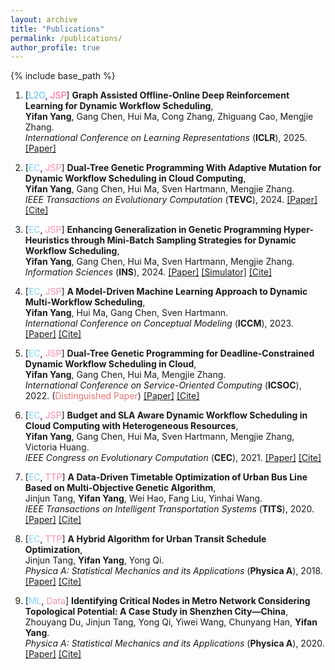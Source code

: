 ```yaml
---
layout: archive
title: "Publications"
permalink: /publications/
author_profile: true
---
```


{% include base_path %}

1. [<font color="#4fc3f7">L2O</font>, <font color="#f06292">JSP</font>]
**Graph Assisted Offline-Online Deep Reinforcement Learning for Dynamic Workflow Scheduling**,  
**Yifan Yang**, Gang Chen, Hui Ma, Cong Zhang, Zhiguang Cao, Mengjie Zhang.  
*International Conference on Learning Representations* (**ICLR**), 2025.
[[Paper]](https://openreview.net/forum?id=4PlbIfmX9o)

1. [<font color="#81d4fa">EC</font>, <font color="#f48fb1">JSP</font>]
**Dual-Tree Genetic Programming With Adaptive Mutation for Dynamic Workflow Scheduling in Cloud Computing**,  
**Yifan Yang**, Gang Chen, Hui Ma, Sven Hartmann, Mengjie Zhang.  
*IEEE Transactions on Evolutionary Computation* (**TEVC**), 2024.
[[Paper]](https://ieeexplore.ieee.org/abstract/document/10508207)
[[Cite]](https://scholar.google.com/scholar?as_sdt=0%2C5&q=Dual-tree+genetic+programming+with+adaptive+mutation+for+dynamic+workflow+scheduling+in+cloud+computing&btnG=)

1. [<font color="#81d4fa">EC</font>, <font color="#f48fb1">JSP</font>]
**Enhancing Generalization in Genetic Programming Hyper-Heuristics through Mini-Batch Sampling Strategies for Dynamic Workflow Scheduling**,  
**Yifan Yang**, Gang Chen, Hui Ma, Sven Hartmann, Mengjie Zhang.  
*Information Sciences* (**INS**), 2024.
[[Paper]](https://www.sciencedirect.com/science/article/pii/S0020025524008892)
[[Simulator]](https://github.com/YifanYang1995/Simulator-Dynamic-Workflow-Scheduling)
[[Cite]](https://scholar.google.com/scholar?as_sdt=0%2C5&q=Enhancing+generalization+in+genetic+programming+hyper-heuristics+through+mini-batch+sampling+strategies+for+dynamic+workflow+scheduling&btnG=)

1. [<font color="#81d4fa">EC</font>, <font color="#f48fb1">JSP</font>]
**A Model-Driven Machine Learning Approach to Dynamic Multi-Workflow Scheduling**,  
**Yifan Yang**, Hui Ma, Gang Chen, Sven Hartmann.  
*International Conference on Conceptual Modeling* (**ICCM**), 2023.
[[Paper]](https://ceur-ws.org/Vol-3618/forum_paper_26.pdf)
[[Cite]](https://scholar.google.com/scholar?as_sdt=0%2C5&q=A+model-driven+machine+learning+approach+to+dynamic+multi-workflow+scheduling&btnG=)

1. [<font color="#81d4fa">EC</font>, <font color="#f48fb1">JSP</font>]
**Dual-Tree Genetic Programming for Deadline-Constrained Dynamic Workflow Scheduling in Cloud**,  
**Yifan Yang**, Gang Chen, Hui Ma, Mengjie Zhang.  
*International Conference on Service-Oriented Computing* (**ICSOC**), 2022. (<font color="#e57373">Distinguished Paper</font>)
[[Paper]](https://link.springer.com/chapter/10.1007/978-3-031-20984-0_31)
[[Cite]](https://scholar.google.com/scholar?as_sdt=0%2C5&q=Dual-tree+genetic+programming+for+deadline-constrained+dynamic+workflow+scheduling+in+cloud&btnG=)

1. [<font color="#81d4fa">EC</font>, <font color="#f48fb1">JSP</font>]
**Budget and SLA Aware Dynamic Workflow Scheduling in Cloud Computing with Heterogeneous Resources**,  
**Yifan Yang**, Gang Chen, Hui Ma, Sven Hartmann, Mengjie Zhang, Victoria Huang.  
*IEEE Congress on Evolutionary Computation* (**CEC**), 2021.
[[Paper]](https://ieeexplore.ieee.org/abstract/document/9504709)
[[Cite]](https://scholar.google.com/scholar?as_sdt=0%2C5&q=Budget+and+SLA+aware+dynamic+workflow+scheduling+in+cloud+computing+with+heterogeneous+resources&btnG=)

1. [<font color="#81d4fa">EC</font>, <font color="#f48fb1">TTP</font>]
**A Data-Driven Timetable Optimization of Urban Bus Line Based on Multi-Objective Genetic Algorithm**,  
Jinjun Tang, **Yifan Yang**, Wei Hao, Fang Liu, Yinhai Wang.  
*IEEE Transactions on Intelligent Transportation Systems* (**TITS**), 2020.
[[Paper]](https://ieeexplore.ieee.org/abstract/document/9208784)
[[Cite]](https://scholar.google.com/scholar?as_sdt=0%2C5&q=A+Data-Driven+Timetable+Optimization+of+Urban+Bus+Line+Based+on+Multi-Objective+Genetic+Algorithm&btnG=)

1. [<font color="#81d4fa">EC</font>, <font color="#f48fb1">TTP</font>]
**A Hybrid Algorithm for Urban Transit Schedule Optimization**,  
Jinjun Tang, **Yifan Yang**, Yong Qi.  
*Physica A: Statistical Mechanics and its Applications* (**Physica A**), 2018.
[[Paper]](https://www.sciencedirect.com/science/article/pii/S0378437118309610)
[[Cite]](https://scholar.google.com/scholar?as_sdt=0%2C5&q=A+hybrid+algorithm+for+Urban+transit+schedule+optimization&btnG=)

1. [<font color="#81d4fa">ML</font>, <font color="#f48fb1">Data</font>]
**Identifying Critical Nodes in Metro Network Considering Topological Potential: A Case Study in Shenzhen City—China**,  
Zhouyang Du, Jinjun Tang, Yong Qi, Yiwei Wang, Chunyang Han, **Yifan Yang**.  
*Physica A: Statistical Mechanics and its Applications* (**Physica A**), 2020.
[[Paper]](https://www.sciencedirect.com/science/article/pii/S0378437119316590)
[[Cite]](https://scholar.google.com/scholar?as_sdt=0%2C5&q=Identifying+critical+nodes+in+metro+network+considering+topological+potential&btnG=)

<!--
1. [<font color="#81d4fa">EC</font>, <font color="#f48fb1">JSP</font>]
****,  
**Yifan Yang**, Gang Chen, Hui Ma, Sven Hartmann, Mengjie Zhang.  
*IEEE Transactions on Evolutionary Computation* (**TEVC**), 2024.
[[Paper]]()
[[Cite]]()
-->
